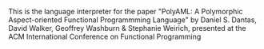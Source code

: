 This is the language interpreter for the paper "PolyAML: A Polymorphic Aspect-oriented Functional Programmming Language" by Daniel S. Dantas, David Walker, Geoffrey Washburn & Stephanie Weirich, presented at the ACM International Conference on Functional Programming
